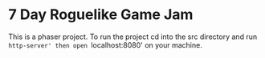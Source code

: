 # 7 Day Roguelike Game Jam

This is a phaser project. To run the project cd into the src directory and run `http-server' then open `localhost:8080' on your machine.
